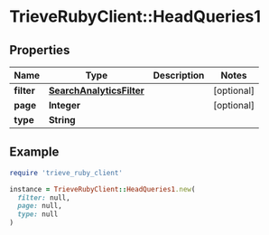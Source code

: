 # TrieveRubyClient::HeadQueries1

## Properties

| Name | Type | Description | Notes |
| ---- | ---- | ----------- | ----- |
| **filter** | [**SearchAnalyticsFilter**](SearchAnalyticsFilter.md) |  | [optional] |
| **page** | **Integer** |  | [optional] |
| **type** | **String** |  |  |

## Example

```ruby
require 'trieve_ruby_client'

instance = TrieveRubyClient::HeadQueries1.new(
  filter: null,
  page: null,
  type: null
)
```

